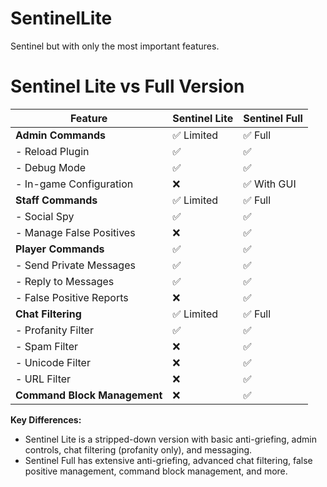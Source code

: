 # SentinelLite
Sentinel but with only the most important features.

# Sentinel Lite vs Full Version

| Feature                      | Sentinel Lite | Sentinel Full                            |
|------------------------------|---------------|------------------------------------------|
| **Admin Commands**           | ✅ Limited     | ✅ Full                                   |
| - Reload Plugin              | ✅             | ✅                                        |
| - Debug Mode                 | ✅             | ✅                                        |
| - In-game Configuration      | ❌             | ✅ With GUI                               |
| **Staff Commands**           | ✅ Limited     | ✅ Full                                   |
| - Social Spy                 | ✅             | ✅                                        |
| - Manage False Positives     | ❌             | ✅                                        |
| **Player Commands**          | ✅             | ✅                                        |
| - Send Private Messages      | ✅             | ✅                                        |
| - Reply to Messages          | ✅             | ✅                                        |
| - False Positive Reports     | ❌             | ✅                                        |
| **Chat Filtering**           | ✅ Limited     | ✅ Full                                   |
| - Profanity Filter           | ✅             | ✅                                        |
| - Spam Filter                | ❌             | ✅                                        |
| - Unicode Filter             | ❌             | ✅                                        |
| - URL Filter                 | ❌             | ✅                                        |
| **Command Block Management** | ❌             | ✅                                        |

**Key Differences:**
- Sentinel Lite is a stripped-down version with basic anti-griefing, admin controls, chat filtering (profanity only), and messaging.
- Sentinel Full has extensive anti-griefing, advanced chat filtering, false positive management, command block management, and more.
